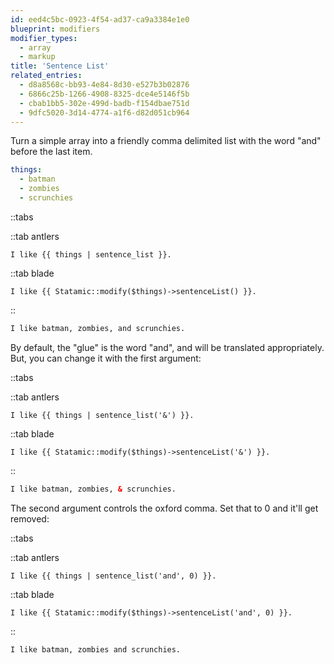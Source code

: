 ```yaml
---
id: eed4c5bc-0923-4f54-ad37-ca9a3384e1e0
blueprint: modifiers
modifier_types:
  - array
  - markup
title: 'Sentence List'
related_entries:
  - d8a8568c-bb93-4e84-8d30-e527b3b02876
  - 6866c25b-1266-4908-8325-dce4e5146f5b
  - cbab1bb5-302e-499d-badb-f154dbae751d
  - 9dfc5020-3d14-4774-a1f6-d82d051cb964
---
```

Turn a simple array into a friendly comma delimited list with the word "and" before the last item.

```yaml
things:
  - batman
  - zombies
  - scrunchies
```

::tabs

::tab antlers
```antlers
I like {{ things | sentence_list }}.
```
::tab blade
```blade
I like {{ Statamic::modify($things)->sentenceList() }}.
```
::

```html
I like batman, zombies, and scrunchies.
```

By default, the "glue" is the word "and", and will be translated appropriately. But, you can change it with the first argument:

::tabs

::tab antlers
```antlers
I like {{ things | sentence_list('&') }}.
```
::tab blade
```blade
I like {{ Statamic::modify($things)->sentenceList('&') }}.
```
::

```html
I like batman, zombies, & scrunchies.
```

The second argument controls the oxford comma. Set that to 0 and it'll get removed:

::tabs

::tab antlers
```antlers
I like {{ things | sentence_list('and', 0) }}.
```
::tab blade
```blade
I like {{ Statamic::modify($things)->sentenceList('and', 0) }}.
```
::

```html
I like batman, zombies and scrunchies.
```
